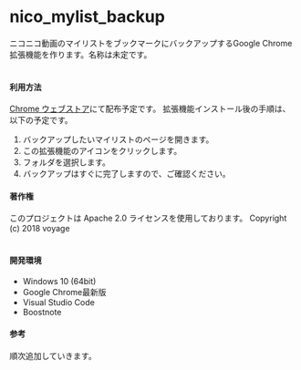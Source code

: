 # nico_mylist_backup
ニコニコ動画のマイリストをブックマークにバックアップするGoogle Chrome拡張機能を作ります。名称は未定です。
<br><br>

#### 利用方法
[Chrome ウェブストア](https://chrome.google.com/webstore/category/extensions?hl=ja)にて配布予定です。
拡張機能インストール後の手順は、以下の予定です。

1. バックアップしたいマイリストのページを開きます。
2. この拡張機能のアイコンをクリックします。
3. フォルダを選択します。
4. バックアップはすぐに完了しますので、ご確認ください。


#### 著作権
このプロジェクトは Apache 2.0 ライセンスを使用しております。
Copyright (c) 2018 voyage
<br><br>


#### 開発環境
- Windows 10 (64bit)
- Google Chrome最新版
- Visual Studio Code
- Boostnote


#### 参考
順次追加していきます。
<br><br>

